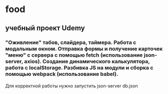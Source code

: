 # food
## учебный проект Udemy
### "Оживление" табов, слайдера, таймера. Работа с модальным окном. Отправка формы и получение карточек "меню" с сервера с помощью fetch (использование json-server, axios). Создание динамического калькулятора, работа с localStorage. Разбивка JS на модули и сборка c помощью webpack (использование babel).
####
Для корректной работы нужно запустить json-server db.json
